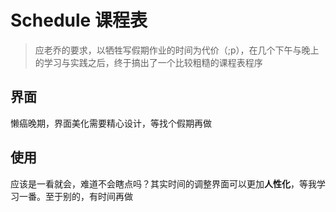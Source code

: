 # Schedule 课程表

> 应老乔的要求，以牺牲写假期作业的时间为代价（;p），在几个下午与晚上的学习与实践之后，终于搞出了一个比较粗糙的课程表程序

## 界面
懒癌晚期，界面美化需要精心设计，等找个假期再做

## 使用
应该是一看就会，难道不会瞎点吗？其实时间的调整界面可以更加**人性化**，等我学习一番。至于别的，有时间再做

